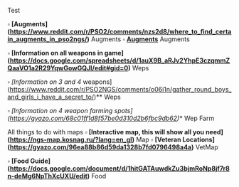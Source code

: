 Test

:white_small_square: **[Augments] (https://www.reddit.com/r/PSO2/comments/nzs2d8/where_to_find_certain_augments_in_pso2ngs/)** Augments
:white_small_square: **[Augments](https://www.reddit.com/r/PSO2/comments/nzs2d8/where_to_find_certain_augments_in_pso2ngs/)** Augments

:white_small_square: **[Information on all weapons in game] (https://docs.google.com/spreadsheets/d/1auX9B_aRJv2YhpE3czqmmZQaaVO1a2R29YqwGowGQJI/edit#gid=0)** Weps

:white_small_square: **[Information on 3* and 4* weapons] (https://www.reddit.com/r/PSO2NGS/comments/o06i1n/gather_round_boys_and_girls_i_have_a_secret_to/)** Weps

:white_small_square: **[Information on 4* weapon farming spots] (https://gyazo.com/68c01ff1d8f57be0d310d2b6fbc9db62)** Wep Farm

All things to do with maps
:white_small_square: **[Interactive map, this will show all you need] (https://ngs-map.kosnag.ru/?lang=en_gl)** Map
:white_small_square: **[Veteran Locations] (https://gyazo.com/96ea88b86d59da1328b7fd0796498a4a)** VetMap

:white_small_square: **[Food Guide] (https://docs.google.com/document/d/1hitGATAuwdkZu3bjmRoNp8jf7r8n-deMg6NpThXcUXU/edit)** Food
